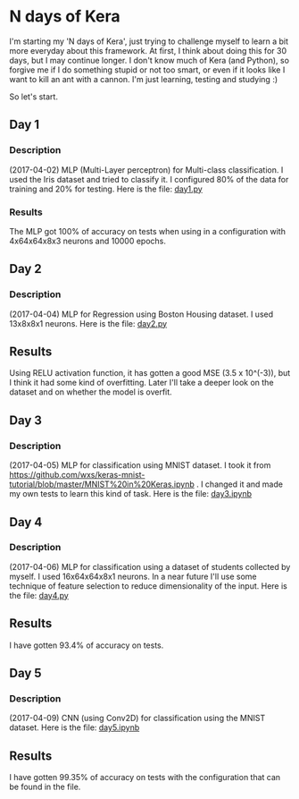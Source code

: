 # N days of Kera

I'm starting my 'N days of Kera', just trying to challenge myself to learn a bit more everyday
about this framework. At first, I think about doing this for 30 days, but I may continue longer.
I don't know much of Kera (and Python), so forgive me if I do something stupid or not too smart,
or even if it looks like I want to kill an ant with a cannon. I'm just learning, testing and studying :)

So let's start.

## Day 1
### Description
(2017-04-02)
MLP (Multi-Layer perceptron) for Multi-class classification.
I used the Iris dataset and tried to classify it. I configured 80% of the data for training
and 20% for testing. Here is the file: [day1.py](day1.py)

### Results
The MLP got 100% of accuracy on tests when using in a configuration with 4x64x64x8x3 neurons
and 10000 epochs.

## Day 2
### Description
(2017-04-04)
MLP for Regression using Boston Housing dataset.
I used 13x8x8x1 neurons. Here is the file: [day2.py](day2.py) 

## Results
Using RELU activation function, it has gotten a good MSE (3.5 x 10^(-3)), but I think it had some kind of 
overfitting. Later I'll take a deeper look on the dataset and on whether the model is overfit.

## Day 3
### Description
(2017-04-05) MLP for classification using MNIST dataset. I took it from https://github.com/wxs/keras-mnist-tutorial/blob/master/MNIST%20in%20Keras.ipynb .
I changed it and made my own tests to learn this kind of task. Here is the file: [day3.ipynb](day3.ipynb)

## Day 4
### Description
(2017-04-06)
MLP for classification using a dataset of students collected by myself.
I used 16x64x64x8x1 neurons. In a near future I'll use some technique of feature selection
to reduce dimensionality of the input. Here is the file: [day4.py](day4.py)

## Results
I have gotten 93.4% of accuracy on tests.

## Day 5
### Description
(2017-04-09)
CNN (using Conv2D) for classification using the MNIST dataset.
Here is the file: [day5.ipynb](day5.ipynb)
## Results
I have gotten 99.35% of accuracy on tests with the configuration that can be found in the file.
